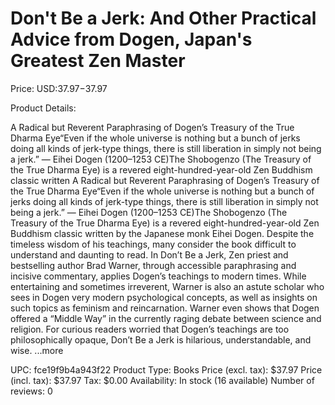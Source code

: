 # Don't Be a Jerk: And Other Practical Advice from Dogen, Japan's Greatest Zen Master

Price: USD:$37.97-$37.97

Product Details:

A Radical but Reverent Paraphrasing of Dogen’s Treasury of the True Dharma Eye“Even if the whole universe is nothing but a bunch of jerks doing all kinds of jerk-type things, there is still liberation in simply not being a jerk.” — Eihei Dogen (1200–1253 CE)The Shobogenzo (The Treasury of the True Dharma Eye) is a revered eight-hundred-year-old Zen Buddhism classic written A Radical but Reverent Paraphrasing of Dogen’s Treasury of the True Dharma Eye“Even if the whole universe is nothing but a bunch of jerks doing all kinds of jerk-type things, there is still liberation in simply not being a jerk.” — Eihei Dogen (1200–1253 CE)The Shobogenzo (The Treasury of the True Dharma Eye) is a revered eight-hundred-year-old Zen Buddhism classic written by the Japanese monk Eihei Dogen. Despite the timeless wisdom of his teachings, many consider the book difficult to understand and daunting to read. In Don’t Be a Jerk, Zen priest and bestselling author Brad Warner, through accessible paraphrasing and incisive commentary, applies Dogen’s teachings to modern times. While entertaining and sometimes irreverent, Warner is also an astute scholar who sees in Dogen very modern psychological concepts, as well as insights on such topics as feminism and reincarnation. Warner even shows that Dogen offered a “Middle Way” in the currently raging debate between science and religion. For curious readers worried that Dogen’s teachings are too philosophically opaque, Don’t Be a Jerk is hilarious, understandable, and wise. ...more

UPC: fce19f9b4a943f22
Product Type: Books
Price (excl. tax): $37.97
Price (incl. tax): $37.97
Tax: $0.00
Availability: In stock (16 available)
Number of reviews: 0